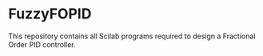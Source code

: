# FuzzyFOPID
This repository contains all Scilab programs required to design a Fractional Order PID controller.
